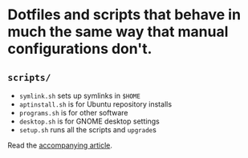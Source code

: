 # Dotfiles and scripts that behave in much the same way that manual configurations don't.

## `scripts/`

* `symlink.sh` sets up symlinks in `$HOME`
* `aptinstall.sh` is for Ubuntu repository installs
* `programs.sh` is for other software
* `desktop.sh` is for GNOME desktop settings
* `setup.sh` runs all the scripts and `upgrade`s

Read the [accompanying article](https://victoria.dev/verbose/how-to-set-up-a-fresh-ubuntu-desktop-using-only-dotfiles-and-bash-scripts/).
